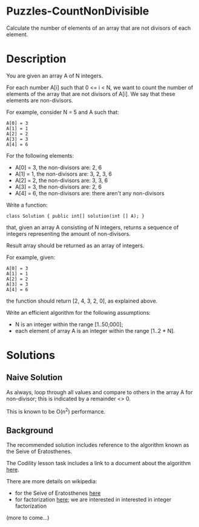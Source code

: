 # Puzzles-CountNonDivisible

Calculate the number of elements of an array that are not divisors of each element.

# Description

You are given an array A of N integers.

For each number A[i] such that 0 <= i < N, we want to count the number of elements
of the array that are not divisors of A[i]. We say that these elements are non-divisors.

For example, consider N = 5 and A such that:

```
A[0] = 3
A[1] = 1
A[2] = 2
A[3] = 3
A[4] = 6
```

For the following elements:

- A[0] = 3, the non-divisors are: 2, 6
- A[1] = 1, the non-divisors are: 3, 2, 3, 6
- A[2] = 2, the non-divisors are: 3, 3, 6
- A[3] = 3, the non-divisors are: 2, 6
- A[4] = 6, the non-divisors are: there aren't any non-divisors

Write a function:

```
class Solution { public int[] solution(int [] A); }
```

that, given an array A consisting of N integers, returns a sequence of integers representing the amount of non-divisors.

Result array should be returned as an array of integers.

For example, given:

```
A[0] = 3
A[1] = 1
A[2] = 2
A[3] = 3
A[4] = 6
```

the function should return [2, 4, 3, 2, 0], as explained above.

Write an efficient algorithm for the following assumptions:

- N is an integer within the range [1..50,000];
- each element of array A is an integer within the range [1..2 * N].

# Solutions

## Naive Solution

As always, loop through all values and compare to others in the array A for non-divisor;
this is indicated by a remainder <> 0.

This is known to be O(n<sup>2</sup>) performance.

## Background

The recommended solution includes reference to the algorithm known as the Seive of Eratosthenes.

The Codility lesson task includes a link to a document about the algorithm [here](https://codility.com/media/train/9-Sieve.pdf).

There are more details on wikipedia:

- for the Seive of Eratosthenes [here](https://en.wikipedia.org/wiki/Sieve_of_Eratosthenes) 
- for factorization [here](https://en.wikipedia.org/wiki/Factorization); we are interested in interested in integer factorization

(more to come...)
